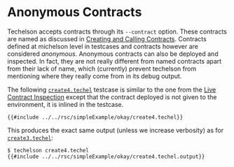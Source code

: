 # Anonymous Contracts

Techelson accepts contracts through its `--contract` option. These contracts are named as discussed
in [Creating and Calling Contracts]. Contracts defined at michelson level in testcases and
contracts however are considered *anonymous*. Anonymous contracts can also be deployed and
inspected. In fact, they are not really different from named contracts apart from their lack of
name, which (currently) prevent techelson from mentioning where they really come from in its debug
output.

The following [`create4.techel`] testcase is similar to the one from the [Live Contract Inspection]
except that the contract deployed is not given to the environment, it is inlined in the testcase.

```mic,ignore
{{#include ../../rsc/simpleExample/okay/create4.techel}}
```

This produces the exact same output (unless we increase verbosity) as for [`create3.techel`]:

```
$ techelson create4.techel
{{#include ../../rsc/simpleExample/okay/create4.techel.output}}
```

[`create3.techel`]: ../../rsc/simpleExample/okay/create3.techel (A simple contract creation testcase)
[`create4.techel`]: ../../rsc/simpleExample/okay/create4.techel (A simple contract creation testcase)
[Creating and Calling Contracts]: contracts.md (Creating and calling contracts in techelson)
[Live Contract Inspection]: inspection.md (Live contract inspection in techelson)
